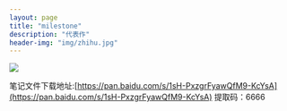 ```yaml
---
layout: page
title: "milestone"
description: "代表作"
header-img: "img/zhihu.jpg"
---
```


<a href="https://github.com/OldTomatooo">
    <img border="0" src="https://s3.ax1x.com/2021/02/27/69CUBT.png" />
</a>

笔记文件下载地址:[https://pan.baidu.com/s/1sH-PxzgrFyawQfM9-KcYsA](https://pan.baidu.com/s/1sH-PxzgrFyawQfM9-KcYsA) 
提取码：6666 


